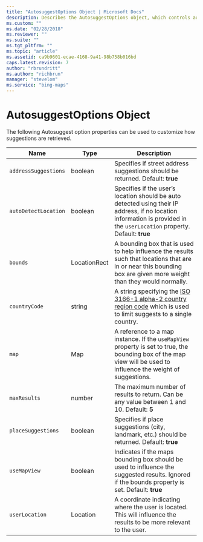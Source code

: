```yaml
---
title: "AutosuggestOptions Object | Microsoft Docs"
description: Describes the AutosuggestOptions object, which controls autosuggest options, and provides a list of the object's properties.
ms.custom: ""
ms.date: "02/28/2018"
ms.reviewer: ""
ms.suite: ""
ms.tgt_pltfrm: ""
ms.topic: "article"
ms.assetid: ca9b9601-ecae-4168-9a41-98b758b016bd
caps.latest.revision: 7
author: "rbrundritt"
ms.author: "richbrun"
manager: "stevelom"
ms.service: "bing-maps"
---
```


# AutosuggestOptions Object

The following Autosuggest option properties can be used to customize how suggestions are retrieved. 

Name                   | Type               | Description
---------------------- | ------------------ | --------------------------------------------------
`addressSuggestions`   | boolean            | Specifies if street address suggestions should be returned. Default: **true**
`autoDetectLocation`   | boolean            | Specifies if the user’s location should be auto detected using their IP address, if no location information is provided in the `userLocation` property. Default: **true**
`bounds`               | LocationRect       | A bounding box that is used to help influence the results such that locations that are in or near this bounding box are given more weight than they would normally. 
`countryCode` | string | A string specifying the [ISO 3166-1 alpha-2 country region code](https://en.wikipedia.org/wiki/ISO_3166-1_alpha-2) which is used to limit suggests to a single country. 
`map`                  | Map                | A reference to a map instance. If the `useMapView` property is set to true, the bounding box of the map view will be used to influence the weight of suggestions.
`maxResults`           | number             | The maximum number of results to return. Can be any value between 1 and 10. Default: **5**
`placeSuggestions`     | boolean            | Specifies if place suggestions (city, landmark, etc.) should be returned. Default: **true**
`useMapView`           | boolean            | Indicates if the maps bounding box should be used to influence the suggested results. Ignored if the bounds property is set. Default: **true**
`userLocation`         | Location           | A coordinate indicating where the user is located. This will influence the results to be more relevant to the user. 
